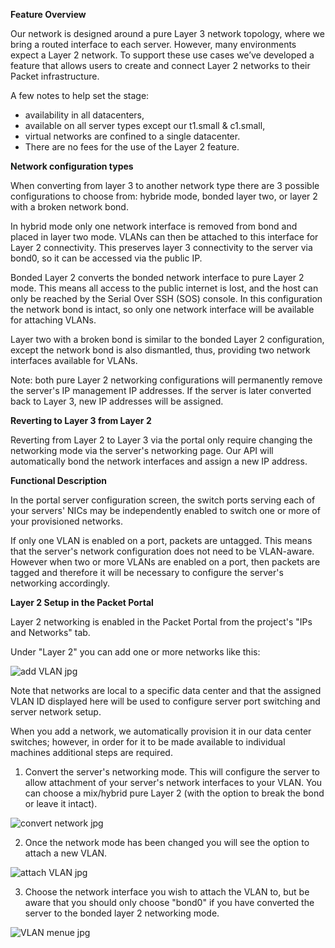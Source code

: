 <!--<meta>
{
    "title":"Layer 2",
    "description":"A quick look at the layer 2 feature.",
    "date": "2019/09/20",
    "tag":["layer 2", "networking", "advanced"]
}
</meta>-->

**Feature Overview**

Our network is designed around a pure Layer 3 network topology, where we bring a routed interface to each server.  However, many environments expect a Layer 2 network. To support these use cases we’ve developed a feature that allows users to create and connect Layer 2 networks to their Packet infrastructure.

A few notes to help set the stage:

* availability in all datacenters,
* available on all server types except our t1.small & c1.small,
* virtual networks are confined to a single datacenter.
* There are no fees for the use of the Layer 2 feature.


**Network configuration types**

When converting from layer 3 to another network type there are 3 possible configurations to choose from: hybride mode, bonded layer two, or layer 2 with a broken network bond.

In hybrid mode only one network interface is removed from bond and placed in layer two mode. VLANs can then be attached to this interface for Layer 2 connectivity. This preserves layer 3 connectivity to the server via bond0, so it can be accessed via the public IP.

Bonded Layer 2 converts the bonded network interface to pure Layer 2 mode. This means all access to the public internet is lost, and the host can only be reached by the Serial Over SSH (SOS) console. In this configuration the network bond is intact, so only one network interface will be available for attaching VLANs.

Layer two with a broken bond is similar to the bonded Layer 2 configuration, except the network bond is also dismantled, thus, providing two network interfaces available for VLANs.

Note: both pure Layer 2 networking configurations will permanently remove the server's IP management IP addresses. If the server is later converted back to Layer 3, new IP addresses will be assigned.


**Reverting to Layer 3 from Layer 2**

Reverting from Layer 2 to Layer 3 via the portal only require changing the networking mode via the server's networking page. Our API will automatically bond the network interfaces and assign a new IP address.

**Functional Description**


In the portal server configuration screen, the switch ports serving each of your servers' NICs may be independently enabled to switch one or more of your provisioned networks.

If only one VLAN is enabled on a port, packets are untagged. This means that the server's network configuration does not need to be VLAN-aware. However when two or more VLANs are enabled on a port, then packets are tagged and therefore it will be necessary to configure the server's networking accordingly.

**Layer 2 Setup in the Packet Portal**

Layer 2 networking is enabled in the Packet Portal from the project's "IPs and Networks" tab.

Under "Layer 2" you can add one or more networks like this:

![add VLAN jpg](https://raw.githubusercontent.com/packethost/docs/master/images/layer-2-overview/add-vlan.jpg "Add a VLAN")

Note that networks are local to a specific data center and that the assigned VLAN ID displayed here will be used to configure server port switching and server network setup.

When you add a network, we automatically provision it in our data center switches; however, in order for it to be made available to individual machines additional steps are required.

1. Convert the server's networking mode. This will configure the server to allow attachment of your server's network interfaces to your VLAN. You can choose a mix/hybrid pure Layer 2 (with the option to break the bond or leave it intact).

![convert network jpg](https://raw.githubusercontent.com/packethost/docs/master/images/layer-2-overview/convert-network-mode.jpg "Convert network type")

2. Once the network mode has been changed you will see the option to attach a new VLAN.

![attach VLAN jpg](https://raw.githubusercontent.com/packethost/docs/master/images/layer-2-overview/attach-vlan-step1.jpg "Attach a VLAN")

3. Choose the network interface you wish to attach the VLAN to, but be aware that you should only choose "bond0" if you have converted the server to the bonded layer 2 networking mode.

![VLAN menue jpg](https://raw.githubusercontent.com/packethost/docs/master/images/layer-2-overview/attach-vlan-step2.jpg "Attach VLAN slide-out")
